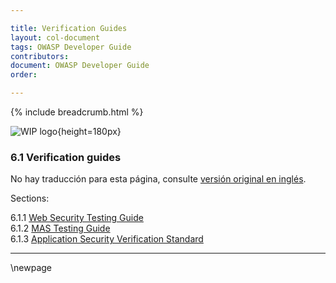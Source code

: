 ```yaml
---

title: Verification Guides
layout: col-document
tags: OWASP Developer Guide
contributors:
document: OWASP Developer Guide
order:

---
```


{% include breadcrumb.html %}

![WIP logo](../../../assets/images/dg_wip.png "Work in progress"){height=180px}

### 6.1 Verification guides

No hay traducción para esta página, consulte [versión original en inglés][release0810].

Sections:

6.1.1 [Web Security Testing Guide](#web-security-testing-guide)  
6.1.2 [MAS Testing Guide](#mas-testing-guide)  
6.1.3 [Application Security Verification Standard](#application-security-verification-standard)  

----

[release0810]: https://github.com/OWASP/www-project-developer-guide/blob/main/release/08-verification/01-guides/toc.md

\newpage

